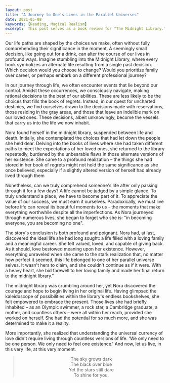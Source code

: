 ```yaml
---
layout: post
title: "A Journey to One's Lives in the Parallel Universes"
date: 2021-05-08
keywords: [Reading, Magical Realism]
excerpt:  This post serves as a book review for "The Midnight Library." Within its pages, we delve into the world of the Midnight Library, where books open doorways to alternate lives. Here, Nora confronts the choices that have intricately woven the fabric of her own existence.
---
```


Our life paths are shaped by the choices we make, often without fully comprehending their significance in the moment. A seemingly small decision, like going out for a drink, can alter the course of our lives in profound ways. Imagine stumbling into the Midnight Library, where every book symbolizes an alternate life resulting from a single past decision. Which decision would you choose to change? Would you prioritize family over career, or perhaps embark on a different professional journey?

In our journey through life, we often encounter events that lie beyond our control. Amidst these occurrences, we consciously navigate, making rational decisions to the best of our abilities. These are less likely to be the choices that fills the book of regrets. Instead, in our quest for uncharted destinies, we find ourselves drawn to the decisions made with reservations, those residing in the gray areas, and those that leave an indelible mark on our loved ones. These decisions, albeit unknowingly, become the vessels that carry us into the life we now inhabit.

Nora found herself in the midnight library, suspended between life and death. Initially, she contemplated the choices that had let down the people she held dear. Delving into the books of lives where she had taken different paths to meet the expectations of her loved ones, she returned to the library repeatedly, burdened by the unbearable flaws in those alternate versions of her existence. She came to a profound realization – the things she had stored in her book of regrets might not hold the same significance as she once believed, especially if a slightly altered version of herself had already lived through them

Nonetheless, can we truly comprehend someone's life after only passing through it for a few days? A life cannot be judged by a simple glance. To truly understand a place, we have to become part of it. To appreciate the value of our success, we must earn it ourselves. Paradoxically, we must live before life can reveal its beautiful moments to us - the moments that make everything worthwhile despite all the imperfections. As Nora journeyed through numerous lives, she began to forget who she is: "in becoming everyone, you are becoming no one". 

The story's conclusion is both profound and poignant. Nora had, at last, discovered the ideal life she had long sought: a life filled with a loving family and a meaningful career. She felt valued, loved, and capable of giving back. As it should, love bestowed meaning upon her existence. However, everything unraveled when she came to the stark realization that, no matter how perfect it seemed, this life belonged to one of her parallel universe selves. It wasn't hers to claim, and she couldn't continue as if it were. With a heavy heart, she bid farewell to her loving family and made her final return to the midnight library."

The midnight library was crumbling around her, yet Nora discovered the courage and hope to begin living in her original life. Having glimpsed the kaleidoscope of possibilities within the library's endless bookshelves, she felt empowered to embrace the present.  Those lives she had briefly inhabited – as an Olympic swimmer, a rock star, a Cambridge graduate, a mother, and countless others – were all within her reach, provided she worked on herself. She had the potential for so much more, and she was determined to make it a reality. 

More importantly, she realized that understanding the universal currency of love didn't require living through countless versions of life. 'We only need to be one person. We only need to feel one existence.' And now, let us live, in this very life, at this very moment.

<center><blockquote>
The sky grows dark <br>
The black over blue <br>
Yet the stars still dare <br>
To shine for you. 
</blockquote></center>